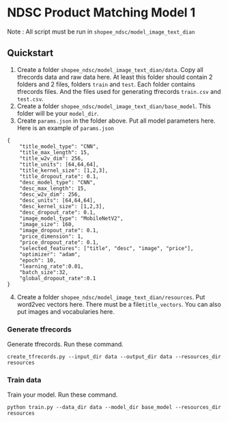 # NDSC Product Matching Model 1 
Note : All script must be run in `shopee_ndsc/model_image_text_dian`

## Quickstart
1. Create a folder `shopee_ndsc/model_image_text_dian/data`. Copy all tfrecords data and raw data here. At least this folder should contain 2 folders and 2 files, folders `train` and `test`. Each folder contains tfrecords files. And the files used for generating tfrecords `train.csv` and `test.csv`. 
2. Create a folder `shopee_ndsc/model_image_text_dian/base_model`. This folder will be your `model_dir`.
3. Create `params.json` in the folder above. Put all model parameters here. Here is an example of `params.json`
```
{
    "title_model_type": "CNN",
    "title_max_length": 15,
    "title_w2v_dim": 256,
    "title_units": [64,64,64],
    "title_kernel_size": [1,2,3],
    "title_dropout_rate": 0.1,
    "desc_model_type": "CNN",
    "desc_max_length": 15,
    "desc_w2v_dim": 256,
    "desc_units": [64,64,64],
    "desc_kernel_size": [1,2,3],
    "desc_dropout_rate": 0.1,
    "image_model_type": "MobileNetV2",
    "image_size": 160,
    "image_dropout_rate": 0.1,
    "price_dimension": 1,
    "price_dropout_rate": 0.1,
    "selected_features": ["title", "desc", "image", "price"],
    "optimizer": "adam",
    "epoch": 10,
    "learning_rate":0.01,
    "batch_size":32,
    "global_dropout_rate":0.1
}
```
4. Create a folder `shopee_ndsc/model_image_text_dian/resources`. Put word2vec vectors here. There must be a file`title_vectors`. You can also put images and vocabularies here.

### Generate tfrecords
Generate tfrecords. Run these command.
```
create_tfrecords.py --input_dir data --output_dir data --resources_dir resources
```

### Train data
Train your model. Run these command.
```
python train.py --data_dir data --model_dir base_model --resources_dir resources
```
